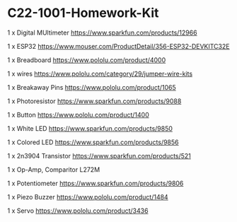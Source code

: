 # C22-1001-Homework-Kit
 1 x Digital MUltimeter  https://www.sparkfun.com/products/12966
 
 1 x ESP32 https://www.mouser.com/ProductDetail/356-ESP32-DEVKITC32E
 
 1 x Breadboard https://www.pololu.com/product/4000
 
 1 x wires https://www.pololu.com/category/29/jumper-wire-kits
 
 1 x Breakaway Pins https://www.pololu.com/product/1065
 
 1 x Photoresistor https://www.sparkfun.com/products/9088
 
 1 x Button https://www.pololu.com/product/1400
 
 1 x White LED https://www.sparkfun.com/products/9850
 
 1 x Colored LED https://www.sparkfun.com/products/9856
 
 1 x 2n3904 Transistor https://www.sparkfun.com/products/521
 
 1 x Op-Amp, Comparitor L272M 
 
 1 x Potentiometer https://www.sparkfun.com/products/9806
 
 1 x Piezo Buzzer https://www.pololu.com/product/1484
 
 1 x Servo https://www.pololu.com/product/3436
 
